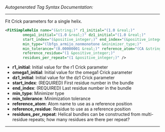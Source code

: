 _Autogenerated Tag Syntax Documentation:_

---
Fit Crick parameters for a single helix.

```xml
<FitSimpleHelix name="(&string;)" r1_initial="(1.0 &real;)"
        omega1_initial="(1.0 &real;)" dz1_initial="(1.0 &real;)"
        start_index="(&positive_integer;)" end_index="(&positive_integer;)"
        min_type="(lbfgs_armijo_nonmonotone &minimizer_type;)"
        min_tolerance="(0.00000001 &real;)" reference_atom="(CA &string;)"
        reference_residue="(1 &positive_integer;)"
        residues_per_repeat="(1 &positive_integer;)" />
```

-   **r1_initial**: Initial value for the r1 Crick parameter
-   **omega1_initial**: Initial value for the omega1 Crick parameter
-   **dz1_initial**: Initial value for the dz1 Crick parameter
-   **start_index**: (REQUIRED) First residue number in the bundle
-   **end_index**: (REQUIRED) Last residue number in the bundle
-   **min_type**: Minimizer type
-   **min_tolerance**: Minimization tolerance
-   **reference_atom**: Atom name to use as a reference position
-   **reference_residue**: Residue to use as a reference position
-   **residues_per_repeat**: Helical bundles can be constructed from multi-residue repeats; how many residues are there per repeat?

---
